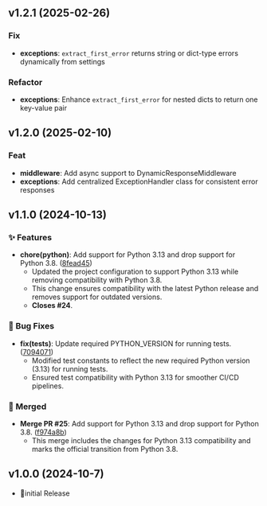 ## v1.2.1 (2025-02-26)

### Fix

- **exceptions**: `extract_first_error` returns string or dict-type errors dynamically from settings

### Refactor

- **exceptions**: Enhance `extract_first_error` for nested dicts to return one key-value pair

## v1.2.0 (2025-02-10)

### Feat

- **middleware**: Add async support to DynamicResponseMiddleware
- **exceptions**: Add centralized ExceptionHandler class for consistent error responses

## v1.1.0 (2024-10-13)

### ✨ Features
- **chore(python)**: Add support for Python 3.13 and drop support for Python 3.8. ([8fead45](https://github.com/MEHRSHAD-MIRSHEKARY/api-response-shaper/commit/8fead45))
  - Updated the project configuration to support Python 3.13 while removing compatibility with Python 3.8.
  - This change ensures compatibility with the latest Python release and removes support for outdated versions.
  - **Closes #24**.

### 🐛 Bug Fixes
- **fix(tests)**: Update required PYTHON_VERSION for running tests. ([7094071](https://github.com/MEHRSHAD-MIRSHEKARY/api-response-shaper/commit/7094071))
  - Modified test constants to reflect the new required Python version (3.13) for running tests.
  - Ensured test compatibility with Python 3.13 for smoother CI/CD pipelines.

### 🔀 Merged
- **Merge PR #25**: Add support for Python 3.13 and drop support for Python 3.8. ([f974a8b](https://github.com/Lazarus-org/api-response-shaper/commit/f974a8b))
  - This merge includes the changes for Python 3.13 compatibility and marks the official transition from Python 3.8.

## v1.0.0 (2024-10-7)
- 🎉initial Release
